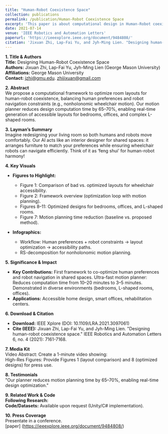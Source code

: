 ```yaml
---
title: "Human-Robot Coexistence Space"
collection: publications
permalink: /publication/Human-Robot Coexistence Space
excerpt: 'This paper is about computational design in Human-Robot coexistence space.'
date: 2021-07-14
venue: 'IEEE Robotics and Automation Letters'
paperurl: 'https://ieeexplore.ieee.org/document/9484808/'
citation: 'Jixuan Zhi, Lap-Fai Yu, and Jyh-Ming Lien. "Designing human-robot coexistence space." IEEE Robotics and Automation Letters 6, no. 4 (2021): 7161-7168.'
---
```



**1. Title & Authors**  
**Title:** Designing Human-Robot Coexistence Space  
**Authors:** Jixuan Zhi, Lap-Fai Yu, Jyh-Ming Lien (George Mason University)  
**Affiliations:** George Mason University  
**Contact:** jzhi@gmu.edu. zhijixuan@gmail.com

**2. Abstract**  
We propose a computational framework to optimize room layouts for human-robot coexistence, balancing human preferences and robot navigation constraints (e.g., nonholonomic wheelchair motion). Our motion planner reduces design computation time by 65–70%, enabling real-time generation of accessible layouts for bedrooms, offices, and complex L-shaped rooms.

**3. Layman’s Summary**  
Imagine redesigning your living room so both humans and robots move comfortably. Our AI acts like an interior designer for shared spaces: it arranges furniture to match your preferences while ensuring wheelchair robots can navigate efficiently. Think of it as ‘feng shui’ for human-robot harmony!

**4. Key Visuals**  
+ **Figures to Highlight:**  
  + Figure 1: Comparison of bad vs. optimized layouts for wheelchair accessibility.
  + Figure 2: Framework overview (optimization loop with motion planning).
  + Figures 8–11: Optimized designs for bedrooms, offices, and L-shaped rooms.
  + Figure 7: Motion planning time reduction (baseline vs. proposed method).

+ **Infographics:**  
  + Workflow: Human preferences + robot constraints → layout optimization → accessibility paths.  
  + RS-decomposition for nonholonomic motion planning.

**5. Significance & Impact**  
+ **Key Contributions:**
First framework to co-optimize human preferences and robot navigation in shared spaces.
Ultra-fast motion planner: Reduces computation time from 10–20 minutes to 3–5 minutes.
Demonstrated in diverse environments (bedrooms, L-shaped rooms, offices).
+ **Applications:** Accessible home design, smart offices, rehabilitation centers.

**6. Download & Citation**  
+ **Download:** IEEE Xplore (DOI: 10.1109/LRA.2021.3097061)
+ **Cite (IEEE):** Jixuan Zhi, Lap-Fai Yu, and Jyh-Ming Lien. "Designing human-robot coexistence space." IEEE Robotics and Automation Letters 6, no. 4 (2021): 7161-7168.  

**7. Media Kit**  
Video Abstract: Create a 1-minute video showing:  
High-Res Figures: Provide Figures 1 (layout comparison) and 8 (optimized designs) for press use.

**8. Testimonials**   
"Our planner reduces motion planning time by 65–70%, enabling real-time design optimization."

**9. Related Work & Code**  
**Following Research:**  
**Code/Datasets:**  Available upon request (Unity/C# implementation).  

**10. Press Coverage**  
Presentate in a conference.  
[paper] (https://ieeexplore.ieee.org/document/9484808/)

